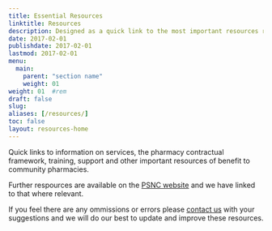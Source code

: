 ```yaml
---
title: Essential Resources
linktitle: Resources
description: Designed as a quick link to the most important resources required by pharmacies.
date: 2017-02-01
publishdate: 2017-02-01
lastmod: 2017-02-01
menu:
  main:
    parent: "section name"
    weight: 01
weight: 01	#rem
draft: false
slug:
aliases: [/resources/]
toc: false
layout: resources-home
---
```


Quick links to information on services, the pharmacy contractual framework, training, support and other important resources of benefit to community pharmacies.  

Further respources are available on the [PSNC website](http://psnc.org.uk/) and we have linked to that where relevant.  

If you feel there are any ommissions or errors please [contact us](/contact/) with your suggestions and we will do our best to update and improve these resources.
